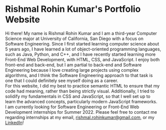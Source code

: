 # Rishmal Rohin Kumar's Portfolio Website

Hi there! My name is Rishmal Rohin Kumar and I am a third-year Computer Science major at University of California, San Diego with a focus on Software Engineering. Since I first started learning computer science about 5 years ago, I have learned a lot of object-oriented programming languages, such as Java, Python, and C++, and I have recently started learning more Front-End Web Development, with HTML, CSS, and JavaScript. I enjoy both front-end and back-end, but I am partial to back-end and Software Engineering because I love creating large projects using complex algorithms, and I think the Software Engineering approach to that task is one that I could definitely see myself doing as a career.  
For this website, I did my best to practice semantic HTML to ensure that my code had meaning, rather than being strictly visual. Additionally, I tried to solidify my fundamentals in CSS and JavaScript, so that I well set up to learn the advanced concepts, particularly modern JavaScript frameworks.  
I am currently looking for Software Engineering or Front-End Web Development internships for Summer 2022. Please feel free to contact me regarding internships at my email, rishmal.rohinkumar@gmail.com, or my [LinkedIn](https://www.linkedin.com/in/rishmal-rohin-kumar/)!
